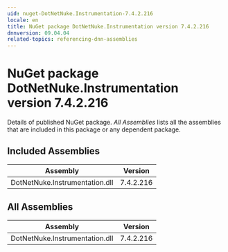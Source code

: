 ```yaml
---
uid: nuget-DotNetNuke.Instrumentation-7.4.2.216
locale: en
title: NuGet package DotNetNuke.Instrumentation version 7.4.2.216
dnnversion: 09.04.04
related-topics: referencing-dnn-assemblies
---
```


# NuGet package DotNetNuke.Instrumentation version 7.4.2.216
Details of published NuGet package.
*All Assemblies* lists all the assemblies that are included in this package or any dependent package.

## Included Assemblies

|Assembly|Version|
|---|---|
|DotNetNuke.Instrumentation.dll|7.4.2.216|

## All Assemblies

|Assembly|Version|
|---|---|
|DotNetNuke.Instrumentation.dll|7.4.2.216|

